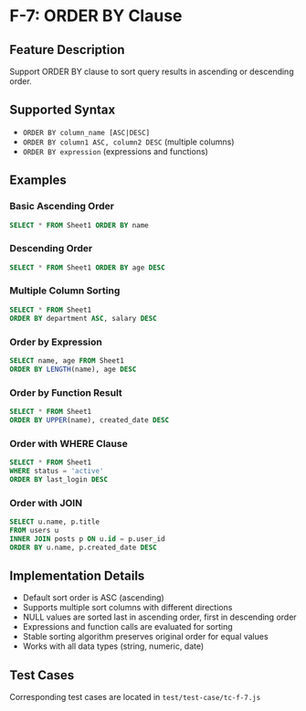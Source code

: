 # F-7: ORDER BY Clause

## Feature Description
Support ORDER BY clause to sort query results in ascending or descending order.

## Supported Syntax
- `ORDER BY column_name [ASC|DESC]`
- `ORDER BY column1 ASC, column2 DESC` (multiple columns)
- `ORDER BY expression` (expressions and functions)

## Examples

### Basic Ascending Order
```sql
SELECT * FROM Sheet1 ORDER BY name
```

### Descending Order
```sql
SELECT * FROM Sheet1 ORDER BY age DESC
```

### Multiple Column Sorting
```sql
SELECT * FROM Sheet1 
ORDER BY department ASC, salary DESC
```

### Order by Expression
```sql
SELECT name, age FROM Sheet1 
ORDER BY LENGTH(name), age DESC
```

### Order by Function Result
```sql
SELECT * FROM Sheet1 
ORDER BY UPPER(name), created_date DESC
```

### Order with WHERE Clause
```sql
SELECT * FROM Sheet1 
WHERE status = 'active'
ORDER BY last_login DESC
```

### Order with JOIN
```sql
SELECT u.name, p.title
FROM users u
INNER JOIN posts p ON u.id = p.user_id
ORDER BY u.name, p.created_date DESC
```

## Implementation Details
- Default sort order is ASC (ascending)
- Supports multiple sort columns with different directions
- NULL values are sorted last in ascending order, first in descending order
- Expressions and function calls are evaluated for sorting
- Stable sorting algorithm preserves original order for equal values
- Works with all data types (string, numeric, date)

## Test Cases
Corresponding test cases are located in `test/test-case/tc-f-7.js`